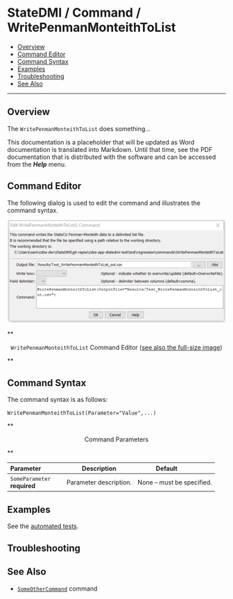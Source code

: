 # StateDMI / Command / WritePenmanMonteithToList #

* [Overview](#overview)
* [Command Editor](#command-editor)
* [Command Syntax](#command-syntax)
* [Examples](#examples)
* [Troubleshooting](#troubleshooting)
* [See Also](#see-also)

-------------------------

## Overview ##

The `WritePenmanMonteithToList` does something...

This documentation is a placeholder that will be updated as Word documentation is translated into Markdown.
Until that time, see the PDF documentation that is distributed with the software and can be accessed
from the ***Help*** menu.

## Command Editor ##

The following dialog is used to edit the command and illustrates the command syntax.

![WritePenmanMonteithToList](WritePenmanMonteithToList.png)

**<p style="text-align: center;">
`WritePenmanMonteithToList` Command Editor (<a href="../WritePenmanMonteithToList.png">see also the full-size image</a>)
</p>**

## Command Syntax ##

The command syntax is as follows:

```text
WritePenmanMonteithToList(Parameter="Value",...)
```
**<p style="text-align: center;">
Command Parameters
</p>**

| **Parameter**&nbsp;&nbsp;&nbsp;&nbsp;&nbsp;&nbsp;&nbsp;&nbsp;&nbsp;&nbsp;&nbsp;&nbsp; | **Description** | **Default**&nbsp;&nbsp;&nbsp;&nbsp;&nbsp;&nbsp;&nbsp;&nbsp;&nbsp;&nbsp; |
| --------------|-----------------|----------------- |
|`SomeParameter`<br>**required**|Parameter description.|None – must be specified.|

## Examples ##

See the [automated tests](https://github.com/OpenWaterFoundation/cdss-app-statedmi-main/tree/master/test/regression/commands/WritePenmanMonteithToList).

## Troubleshooting ##

## See Also ##

* [`SomeOtherCommand`](../SomeOtherCommand/SomeOtherCommand) command
